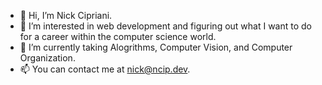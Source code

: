 - 👋 Hi, I’m Nick Cipriani.
- 👀 I’m interested in web development and figuring out what I want to do for a career within the computer science world.
- 🌱 I’m currently taking Alogrithms, Computer Vision, and Computer Organization.
- 📫 You can contact me at nick@ncip.dev.

<!---
Trixter313/Trixter313 is a ✨ special ✨ repository because its `README.md` (this file) appears on your GitHub profile.
You can click the Preview link to take a look at your changes.
--->
